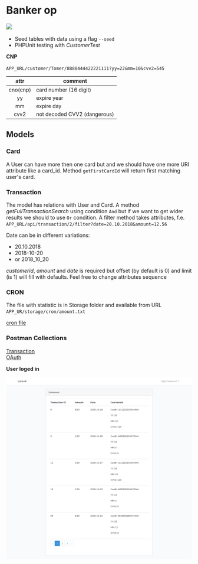 # Banker op
![](https://github.com/TeeZ0NE/banker/blob/dev/resources/graph/db.jpg)
+ Seed tables with data using a flag `--seed`
+ PHPUnit testing with _CustomerTest_

**CNP**

`APP_URL/customer/Tomer/8888444422221111?yy=22&mm=10&cvv2=545`

| attr | comment |
|:--:|--|
|cno(cnp)|card number (16 digit)|
|yy|expire year|
|mm|expire day|
|cvv2|not decoded CVV2 (dangerous)|


## Models
### Card
A User can have more then one card but and we should have one more URI attribute like a card_id. 
Method `getFirstCardId` will return first matching user's card.
### Transaction
The model has relations with User and Card.
A method _getFullTransactionSearch_ using condition `And` but if we want to get wider results we should to use `Or` condition.
A filter method takes attributes, f.e.
`APP_URL/api/transaction/2/filter?date=20.10.2018&amount=12.56`

Date can be in different variations:

- 20.10.2018
- 2018-10-20
- or 2018_10_20

_customerid_, _amount_ and _date_ is required but offset (by default is 0) and limit (is 1) will fill with defaults. Feel free to change attributes sequence


### CRON
The file with statistic is in Storage folder and available from URL 
`APP_UR/storage/cron/amount.txt`

[cron file](https://github.com/TeeZ0NE/wstrs/blob/master/resources/cron/cron.txt)

### Postman Collections
[Transaction](https://github.com/TeeZ0NE/wstrs/blob/master/resources/postman/Banker%20op.postman_collection.json)<br>
[OAuth](https://github.com/TeeZ0NE/wstrs/blob/master/resources/postman/oauth2.postman_collection.json)

**User loged in**

![](https://github.com/TeeZ0NE/wstrs/blob/master/resources/graph/customer_dashboard.png)